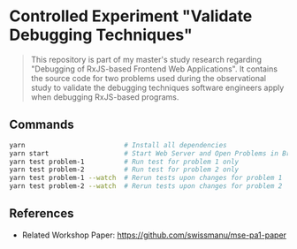 # Controlled Experiment "Validate Debugging Techniques"

> This repository is part of my master's study research regarding "Debugging of RxJS-based Frontend Web Applications". It contains the source code for two problems used during the observational study to validate the debugging techniques software engineers apply when debugging RxJS-based programs.

## Commands

```bash
yarn                         # Install all dependencies
yarn start                   # Start Web Server and Open Problems in Browser
yarn test problem-1          # Run test for problem 1 only
yarn test problem-2          # Run test for problem 2 only
yarn test problem-1 --watch  # Rerun tests upon changes for problem 1
yarn test problem-2 --watch  # Rerun tests upon changes for problem 2
```

## References

- Related Workshop Paper: https://github.com/swissmanu/mse-pa1-paper
